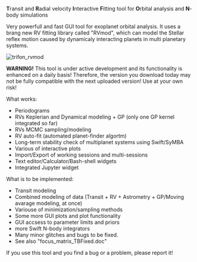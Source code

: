 
**T**ransit and **R**adial velocity **I**nteractive **F**itting tool for **O**rbital analysis and **N**-body simulations

Very powerfull and fast GUI tool for exoplanet orbital analysis. It uses a brang new RV fitting library called "RVmod", which can model the Stellar reflex motion caused by dynamicaly interacting planets in multi planetary systems.

![trifon_rvmod](https://user-images.githubusercontent.com/44244057/47589870-ccc4a400-d96a-11e8-8de0-3ea3ceed1a37.jpg)

**WARNING!** This tool is under active development and its functionality is enhanced on a daily basis! Therefore, the version you download today may not be fully compatible with the next uploaded version! Use at your own risk!

What works:

* Periodograms
* RVs Keplerian and Dynamical modeling + GP (only one GP kernel integrated so far)
* RVs MCMC sampling/modeling 
* RV auto-fit (automated planet-finder algortm)
* Long-term stability check of multiplanet systems using Swift/SyMBA
* Various of interactive plots 
* Import/Export of working sessions and multi-sessions 
* Text editor/Calculator/Bash-shell widgets
* Integrated Jupyter widget

What is to be implemented:

* Transit modeling
* Combined modeling of data (Transit + RV + Astrometry +  GP/Moving avarage modeling, at once) 
* Variouse of minimization/sampling methods
* Some more GUI plots and plot functionality 
* GUI accsess to parameter limits and priors
* more Swift N-body integrators
* Many minor glitches and bugs to be fixed.
* See also "focus_matrix_TBFixed.doc"

If you use this tool and you find a bug or a problem, please report it!
